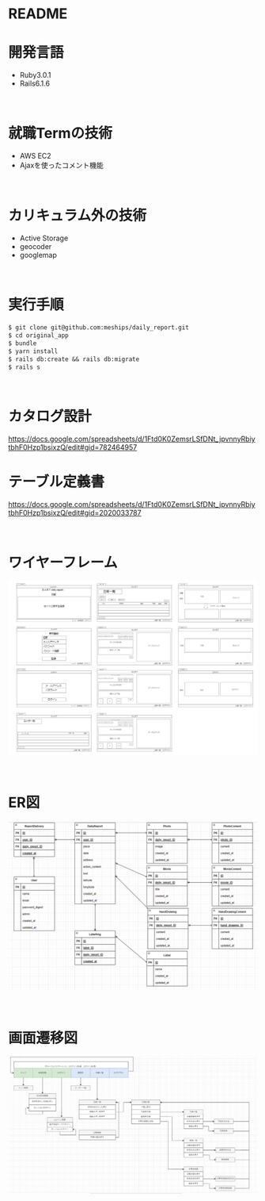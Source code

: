 # README

# 開発言語
* Ruby3.0.1
* Rails6.1.6

<br>

# 就職Termの技術

* AWS EC2
* Ajaxを使ったコメント機能




<br>

# カリキュラム外の技術
* Active Storage
* geocoder
* googlemap

<br>

# 実行手順
```
$ git clone git@github.com:meships/daily_report.git
$ cd original_app
$ bundle
$ yarn install
$ rails db:create && rails db:migrate
$ rails s
```

<br>

# カタログ設計
https://docs.google.com/spreadsheets/d/1Ftd0K0ZemsrLSfDNt_jpvnnyRbiytbhF0Hzp1bsixzQ/edit#gid=782464957
<br>

# テーブル定義書
https://docs.google.com/spreadsheets/d/1Ftd0K0ZemsrLSfDNt_jpvnnyRbiytbhF0Hzp1bsixzQ/edit#gid=2020033787

<br>

# ワイヤーフレーム
![wire](readme/d.a.r.t_wire.png)

<br>

# ER図
![ER](readme/d.a.r.t_ER_ss.png)

<br>

# 画面遷移図
![Screen](readme/d.a.r.t_screen.png)

